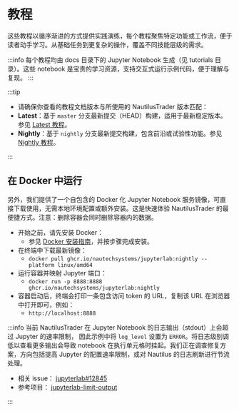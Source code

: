 # 教程

这些教程以循序渐进的方式提供实践演练，每个教程聚焦特定功能或工作流，便于读者动手学习。从基础任务到更复杂的操作，覆盖不同技能层级的需求。

:::info
每个教程均由 docs 目录下的 Jupyter Notebook 生成（见 tutorials 目录）。这些 notebook 是宝贵的学习资源，支持交互式运行示例代码，便于理解与复现。
:::

:::tip

- 请确保你查看的教程文档版本与所使用的 NautilusTrader 版本匹配：
- **Latest**：基于 `master` 分支最新提交（HEAD）构建，适用于最新稳定版本。参见 [Latest 教程](../tutorials/)。
- **Nightly**：基于 `nightly` 分支最新提交构建，包含前沿或试验性功能。参见 [Nightly 教程](https://nautilustrader.io/docs/nightly/tutorials/)。

:::

## 在 Docker 中运行

另外，我们提供了一个自包含的 Docker 化 Jupyter Notebook 服务镜像，可直接下载使用，无需本地环境配置或额外安装。这是快速体验 NautilusTrader 的最便捷方式。注意：删除容器会同时删除容器内的数据。

- 开始之前，请先安装 Docker：
  - 参见 [Docker 安装指南](https://docs.docker.com/get-docker/)，并按步骤完成安装。
- 在终端中下载最新镜像：
  - `docker pull ghcr.io/nautechsystems/jupyterlab:nightly --platform linux/amd64`
- 运行容器并映射 Jupyter 端口：
  - `docker run -p 8888:8888 ghcr.io/nautechsystems/jupyterlab:nightly`
- 容器启动后，终端会打印一条包含访问 token 的 URL，复制该 URL 在浏览器中打开即可，例如：
  - `http://localhost:8888`

:::info
当前 NautilusTrader 在 Jupyter Notebook 的日志输出（stdout）上会超过 Jupyter 的速率限制，
因此示例中将 `log_level` 设置为 `ERROR`。将日志级别调低以查看更多输出会导致 notebook 在执行单元格时挂起。我们正在调查修复方案，方向包括提高 Jupyter 的配置速率限制，或对 Nautilus 的日志刷新进行节流处理。

- 相关 issue： [jupyterlab#12845](https://github.com/jupyterlab/jupyterlab/issues/12845)
- 参考项目： [jupyterlab-limit-output](https://github.com/deshaw/jupyterlab-limit-output)

:::
